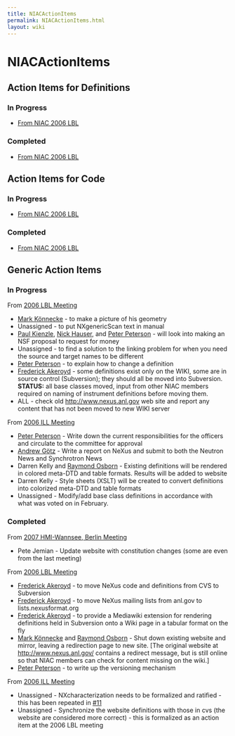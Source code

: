 ```yaml
---
title: NIACActionItems
permalink: NIACActionItems.html
layout: wiki
---
```

NIACActionItems
===============

Action Items for Definitions
----------------------------

### In Progress

-   [From NIAC 2006
    LBL](http://trac.nexusformat.org/definitions/query?status=new&status=assigned&status=reopened&group=owner&keywords=%7ENIAC2006LBL&order=priority)

### Completed

-   [From NIAC 2006
    LBL](http://trac.nexusformat.org/definitions/query?status=closed&group=owner&keywords=%7ENIAC2006LBL&order=priority)

Action Items for Code
---------------------

### In Progress

-   [From NIAC 2006
    LBL](http://trac.nexusformat.org/code/query?status=new&status=assigned&status=reopened&group=owner&keywords=%7ENIAC2006LBL&order=priority)

### Completed

-   [From NIAC 2006
    LBL](http://trac.nexusformat.org/code/query?status=closed&group=owner&keywords=%7ENIAC2006LBL&order=priority)

Generic Action Items
--------------------

### In Progress

From [2006 LBL Meeting](../pdfs/NIAC2006LBL_minutes.pdf "wikilink")

-   [Mark Könnecke](User%3AMark_Koennecke.html "wikilink") - to make a
    picture of his geometry
-   Unassigned - to put NXgenericScan text in manual
-   [Paul Kienzle](User%3APaul_Kienzle.html "wikilink"), [Nick
    Hauser](User%3Anick.html "wikilink"), and [Peter
    Peterson](User%3APeter_Peterson.html "wikilink") - will look into making
    an NSF proposal to request for money
-   Unassigned - to find a solution to the linking problem for when you
    need the source and target names to be different
-   [Peter Peterson](User%3APeter_Peterson.html "wikilink") - to explain how
    to change a definition
-   [Frederick Akeroyd](User%3AFreddie_Akeroyd.html "wikilink") - some
    definitions exist only on the WIKI, some are in source control
    (Subversion); they should all be moved into Subversion. **STATUS:**
    all base classes moved, input from other NIAC members required on
    naming of instrument definitions before moving them.
-   ALL - check old <http://www.nexus.anl.gov> web site and report any
    content that has not been moved to new WIKI server

From [2006 ILL Meeting](../pdfs/NIAC2006minutes.pdf "wikilink")

-   [Peter Peterson](User%3APeter_Peterson.html "wikilink") - Write down the
    current responsibilities for the officers and circulate to the
    committee for approval
-   [Andrew Götz](User%3AAndy_Gotz.html "wikilink") - Write a report on NeXus
    and submit to both the Neutron News and Synchrotron News
-   Darren Kelly and [Raymond Osborn](User%3ARay_Osborn.html "wikilink") -
    Existing definitions will be rendered in colored meta-DTD and table
    formats. Results will be added to website
-   Darren Kelly - Style sheets (XSLT) will be created to convert
    definitions into colorized meta-DTD and table formats
-   Unassigned - Modify/add base class definitions in accordance with
    what was voted on in February.

### Completed

From [2007 HMI-Wannsee, Berlin Meeting](NIAC2007.html "wikilink")

-   Pete Jemian - Update website with constitution changes (some are
    even from the last meeting)

From [2006 LBL Meeting](../pdfs/NIAC2006LBL_minutes.pdf "wikilink")

-   [Frederick Akeroyd](User%3AFreddie_Akeroyd.html "wikilink") - to move
    NeXus code and definitions from CVS to Subversion
-   [Frederick Akeroyd](User%3AFreddie_Akeroyd.html "wikilink") - to move
    NeXus mailing lists from anl.gov to lists.nexusformat.org
-   [Frederick Akeroyd](User%3AFreddie_Akeroyd.html "wikilink") - to provide
    a Mediawiki extension for rendering definitions held in Subversion
    onto a Wiki page in a tabular format on the fly
-   [Mark Könnecke](User%3AMark_Koennecke.html "wikilink") and [Raymond
    Osborn](User%3ARay_Osborn.html "wikilink") - Shut down existing website
    and mirror, leaving a redirection page to new site. \[The original
    website at <http://www.nexus.anl.gov/> contains a redirect message,
    but is still online so that NIAC members can check for content
    missing on the wiki.\]
-   [Peter Peterson](User%3APeter_Peterson.html "wikilink") - to write up the
    versioning mechanism

From [2006 ILL Meeting](../pdfs/NIAC2006minutes.pdf "wikilink")

-   Unassigned - NXcharacterization needs to be formalized and
    ratified - this has been repeated in
    [\#11](http://trac.nexusformat.org/definitions/ticket/11)
-   Unassigned - Synchronize the website definitions with those in cvs
    (the website are considered more correct) - this is formalized as an
    action item at the 2006 LBL meeting

